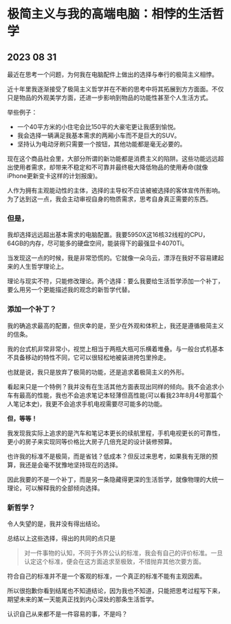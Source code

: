 # 极简主义与我的高端电脑：相悖的生活哲学

## 2023 08 31

最近在思考一个问题，为何我在电脑配件上做出的选择与奉行的极简主义相悖。

近十年里我逐渐接受了极简主义哲学并在不断的思考中将其拓展到方方面面。不仅只是物品的外观美学方面，还进一步影响到物品的功能性甚至个人生活方式。

举些例子：

 - 一个40平方米的小住宅会比150平的大豪宅更让我感到愉悦。
 - 我会选择一辆满足我基本需求的两厢小车而不是巨大的SUV。
 - 坚持认为电动牙刷只需要一个按钮，其他功能都是毫无必要的。

现在这个商品社会里，大部分所谓的新功能都是消费主义的陷阱。这些功能远远超出使用者需求，却带来不稳定和不可靠并最终极大降低物品的使用寿命(就像iPhone更新变卡这样的计划报废)。

人作为拥有主观能动性的主体，选择的主导权不应该被被选择的客体宣传所影响。为了达到这一点，我会主动审视自身的物质需求，思考自身真正需要的东西。

### 但是，

我却选择远远超出基本需求的电脑配置。我要5950X这16核32线程的CPU，64GB的内存，尽可能多的硬盘空间，能装得下的最强显卡4070Ti。

当发现这一点的时候，我是非常恐慌的。它就像一朵乌云，漂浮在我好不容易建起来的人生哲学理论上。

理论与现实不符，只能修改理论。两个选择：要么我要给生活哲学添加一个补丁，要么用另一个更能描述我的观念的新哲学代替。


### 添加一个补丁？

我的确追求最高的配置，但庆幸的是，至少在外观和体积上，我还是遵循极简主义的信条。

我的台式机非常非常小，视觉上相当于两瓶大瓶可乐横着堆叠。与一般台式机基本不具备移动的特性不同，它可以很轻松地被装进挎包里拎走。

也就是说，我只是放弃了极简的功能，还是追求着极简主义的外形。

看起来只是一个特例？我并没有在生活其他方面表现出同样的倾向。我不会追求小车有最高的性能，我也不会追求笔记本轻薄但高性能(可以看我23年8月4号那篇个人笔记本史)，我更不会追求手机电视需要尽可能多的功能。

**但，等等！**

我发现我实际上追求的是汽车和笔记本更长的续航里程，手机电视更长的可靠性，更小的房子来实现同等价格比大房子几倍充足的设计装修预算。

也许我的标准不是极简，而是省钱？低成本？但反过来思考，如果我有无限的预算，我还是会毫不犹豫地坚持现在的选择。

因此我要的不是一个补丁，而是另一条隐藏得更深的生活哲学，就像物理的大统一理论，可以解释我的全部倾向选择。

### 新哲学？

令人失望的是，我并没有得出结论。

总结以上这些选择，得出的共同的点只是

>对一件事物的认知，不同于外界公认的标准，我会有自己的评价标准。一旦认定这个标准，便会在这方面追求至极致，不惜抛弃其他次要方面。

符合自己的标准并不是一个客观的标准，一个真正的标准不能有主观因素。

所以很抱歉你看到结尾也不知道结论，因为我也不知道，只能把思考过程写下来，期望未来的某一天能真正找到内心深处的那条生活哲学。

认识自己从来都不是一件容易的事，不是吗？
